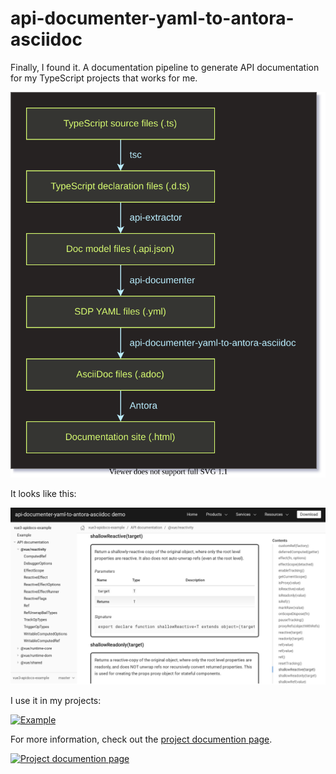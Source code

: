 # api-documenter-yaml-to-antora-asciidoc

Finally, I found it. A documentation pipeline to generate API documentation for my TypeScript projects that works for me.

![Diagram](./docs/modules/ROOT/images/how-it-works.drawio.svg)

It looks like this:

[![Example](./example/images/shallow_reactive.png)](https://dtinth.github.io/api-documenter-yaml-to-antora-asciidoc/)

I use it in my projects:

[![Example](https://ss.dt.in.th/api/screenshots/docs-shell-tester__api__shell-tester_ShellSession_class.png)](https://docs.dt.in.th/shell-tester/api/shell-tester_ShellSession_class.html)

For more information, check out the [project documention page](https://docs.dt.in.th/api-documenter-yaml-to-antora-asciidoc/index.html).

[![Project documention page](https://ss.dt.in.th/api/screenshots/docs-api-documenter-yaml-to-antora-asciidoc__index.png)](https://docs.dt.in.th/api-documenter-yaml-to-antora-asciidoc/index.html)
